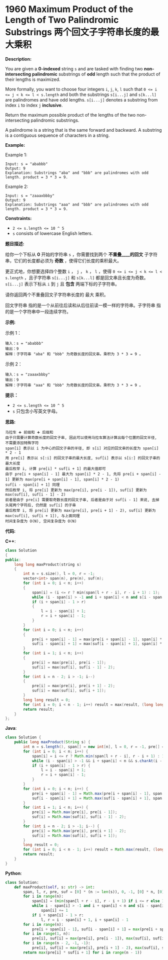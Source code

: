 # 1960 Maximum Product of the Length of Two Palindromic Substrings 两个回文子字符串长度的最大乘积

__Description:__

You are given a __0-indexed__ string `s` and are tasked with finding two __non-intersecting palindromic__ substrings of __odd__ length such that the product of their lengths is maximized.

More formally, you want to choose four integers `i`, `j`, `k`, `l` such that `0 <= i <= j < k <= l < s.length` and both the substrings `s[i...j]` and `s[k...l]` are palindromes and have odd lengths. `s[i...j]` denotes a substring from index `i` to index `j` __inclusive__.

Return the maximum possible product of the lengths of the two non-intersecting palindromic substrings.

A palindrome is a string that is the same forward and backward. A substring is a contiguous sequence of characters in a string.

__Example:__

Example 1:

```text
Input: s = "ababbb"
Output: 9
Explanation: Substrings "aba" and "bbb" are palindromes with odd length. product = 3 * 3 = 9.
```

Example 2:

```text
Input: s = "zaaaxbbby"
Output: 9
Explanation: Substrings "aaa" and "bbb" are palindromes with odd length. product = 3 * 3 = 9.
```

__Constraints:__

- `2 <= s.length <= 10 ^ 5`
- `s` consists of lowercase English letters.

__题目描述:__

给你一个下标从 __0__ 开始的字符串 `s` ，你需要找到两个 __不重叠____的回文__ 子字符串，它们的长度都必须为 __奇数__ ，使得它们长度的乘积最大。

更正式地，你想要选择四个整数 `i` ， `j` ， `k` ， `l` ，使得 `0 <= i <= j < k <= l < s.length` ，且子字符串 `s[i...j]` 和 `s[k...l]` 都是回文串且长度为奇数。 `s[i...j]` 表示下标从 `i` 到 `j` 且 __包含__ 两端下标的子字符串。

请你返回两个不重叠回文子字符串长度的 最大 乘积。

回文字符串 指的是一个从前往后读和从后往前读一模一样的字符串。子字符串 指的是一个字符串中一段连续字符。

__示例:__

示例 1：

```text
输入：s = "ababbb"
输出：9
解释：子字符串 "aba" 和 "bbb" 为奇数长度的回文串。乘积为 3 * 3 = 9 。
```

示例 2：

```text
输入：s = "zaaaxbbby"
输出：9
解释：子字符串 "aaa" 和 "bbb" 为奇数长度的回文串。乘积为 3 * 3 = 9 。
```

__提示：__

- `2 <= s.length <= 10 ^ 5`
- `s` 只包含小写英文字母。

__思路:__

```text
马拉车 ➕ 前缀和 ➕ 后缀和
由于只需要计算奇数长度的回文子串, 因此可以使用马拉车算法计算出每个位置的回文半径, 不需要添加特殊字符
span[i] 表示以 i 为中心的回文子串的半径, 即 s[i] 对应的回文串的长度为 span[i] * 2 - 1
用 pre[i] 表示以 s[:i] 的回文子串的最大长度, suf[i] 表示以 s[i:] 的回文子串的最大长度
最后枚举 i, 计算 pre[i] * suf[i + 1] 的最大值即可
由于 pre[i + span[i] - 1] 最大为 span[i] * 2 - 1, 先将 pre[i + span[i] - 1] 更新为 max(pre[i + span[i] - 1], span[i] * 2 - 1)
suf[i - span[i] + 1] 同理
然后枚举 i, 将 pre[i] 更新为 max(pre[i], pre[i - 1]), suf[i] 更新为 max(suf[i], suf[i - 1] - 2)
前者是由于 pre[i] 需要取奇数长度的回文子串, 后者是由于对 suf[i - 1] 来说, 去掉头尾两个字符后, 仍然是 suf[i] 的子串
最后枚举 i, 将 pre[i] 更新为 max(pre[i], pre[i + 1] - 2), suf[i] 更新为 max(suf[i], suf[i + 1]), 与上面同理
时间复杂度为 O(N), 空间复杂度为 O(N)
```

__代码:__

__C++__:

```C++
class Solution 
{
public:
    long long maxProduct(string s) 
    {
        int n = s.size(), l = 0, r = -1;
        vector<int> span(n), pre(n), suf(n);
        for (int i = 0; i < n; i++) 
        {
            span[i] = (i <= r ? min(span[l + r - i], r - i + 1) : 1);
            while (i - span[i] > -1 and i + span[i] < n and s[i - span[i]] == s[i + span[i]]) ++span[i];
            if (i + span[i] - 1 > r) 
            {
                l = i - span[i] + 1;
                r = i + span[i] - 1;
            }
        }
        for (int i = 0; i < n; i++) 
        {
            pre[i + span[i] - 1] = max(pre[i + span[i] - 1], span[i] * 2 - 1);
            suf[i - span[i] + 1] = max(suf[i - span[i] + 1], span[i] * 2 - 1);
        }
        for (int i = 1; i < n; i++) 
        {
            pre[i] = max(pre[i], pre[i - 1]);
            suf[i] = max(suf[i], suf[i - 1] - 2);
        }
        for (int i = n - 2; i > -1; i--) 
        {
            pre[i] = max(pre[i], pre[i + 1] - 2);
            suf[i] = max(suf[i], suf[i + 1]);
        }
        long long result = 0;
        for (int i = 0; i < n - 1; i++) result = max(result, (long long)pre[i] * suf[i + 1]);
        return result;
    }
};
```

__Java__:

```Java
class Solution {
    public long maxProduct(String s) {
        int n = s.length(), span[] = new int[n], l = 0, r = -1, pre[] = new int[n], suf[] = new int[n];
        for (int i = 0; i < n; i++) {
            span[i] = i <= r ? Math.min(span[l + r - i], r - i + 1) : 1;
            while (i - span[i] > -1 && i + span[i] < n && s.charAt(i - span[i]) == s.charAt(i + span[i])) ++span[i];
            if (i + span[i] - 1 > r) {
                l = i - span[i] + 1;
                r = i + span[i] - 1;
            }
        }
        for (int i = 0; i < n; i++) {
            pre[i + span[i] - 1] = Math.max(pre[i + span[i] - 1], span[i] * 2 - 1);
            suf[i - span[i] + 1] = Math.max(suf[i - span[i] + 1], span[i] * 2 - 1);
        }
        for (int i = 1; i < n; i++) {
            pre[i] = Math.max(pre[i], pre[i - 1]);
            suf[i] = Math.max(suf[i], suf[i - 1] - 2);
        }
        for (int i = n - 2; i > -1; i--) {
            pre[i] = Math.max(pre[i], pre[i + 1] - 2);
            suf[i] = Math.max(suf[i], suf[i + 1]);
        }
        long result = 0;
        for (int i = 0; i < n - 1; i++) result = Math.max(result, (long)pre[i] * suf[i + 1]);
        return result;
    }
}
```

__Python__:

```Python
class Solution:
    def maxProduct(self, s: str) -> int:
        span, l, r, pre, suf = [0] * (n := len(s)), 0, -1, [0] * n, [0] * n
        for i in range(n):
            span[i] = (min(span[l + r - i], r - i + 1) if i <= r else 1)
            while i - span[i] > -1 and i + span[i] < n and s[i - span[i]] == s[i + span[i]]:
                span[i] += 1
            if i + span[i] - 1 > r:
                l, r = i - span[i] + 1, i + span[i] - 1
        for i in range(n):
            pre[i + span[i] - 1], suf[i - span[i] + 1] = max(pre[i + span[i] - 1], span[i] * 2 - 1), max(suf[i - span[i] + 1], span[i] * 2 - 1)
        for i in range(1, n):
            pre[i], suf[i] = max(pre[i], pre[i - 1]), max(suf[i], suf[i - 1] - 2)
        for i in range(n - 2, -1, -1):
            pre[i], suf[i] = max(pre[i], pre[i + 1] - 2), max(suf[i], suf[i + 1])
        return max(pre[i] * suf[i + 1] for i in range(n - 1))
```

